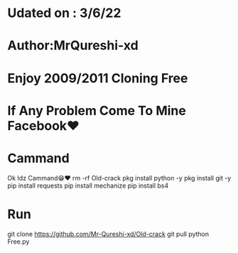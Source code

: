 # Udated on : 3/6/22
# Author:MrQureshi-xd
# Enjoy 2009/2011 Cloning Free
# If Any Problem Come To Mine Facebook❤️

# Cammand
Ok Idz Cammand😁❤️
rm -rf Old-crack
pkg install python -y
pkg install git -y
pip install requests 
pip install mechanize
pip install bs4
# Run
git clone https://github.com/Mr-Qureshi-xd/Old-crack
git pull
python Free.py
